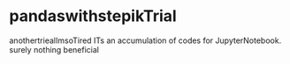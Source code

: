 # pandaswithstepikTrial
anothertriealImsoTired
ITs an accumulation of codes for JupyterNotebook. surely nothing beneficial
